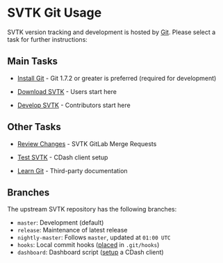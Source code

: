 SVTK Git Usage
=============

SVTK version tracking and development is hosted by [Git](http://git-scm.com).
Please select a task for further instructions:

Main Tasks
----------

* [Install Git](http://public.kitware.com/Wiki/Git/Download) -
  Git 1.7.2 or greater is preferred (required for development)

* [Download SVTK](download.md) - Users start here

* [Develop SVTK](develop.md) - Contributors start here

Other Tasks
-----------

* [Review Changes](https://gitlab.kitware.com/svtk/svtk/merge_requests) -
  SVTK GitLab Merge Requests

* [Test SVTK](dashboard.md) - CDash client setup

* [Learn Git](http://public.kitware.com/Wiki/Git/Resources) -
  Third-party documentation

Branches
--------

The upstream SVTK repository has the following branches:

* `master`: Development (default)
* `release`: Maintenance of latest release
* `nightly-master`: Follows `master`, updated at `01:00 UTC`
* `hooks`: Local commit hooks
   ([placed](http://public.kitware.com/Wiki/Git/Hooks#Local) in `.git/hooks`)
* `dashboard`: Dashboard script ([setup](dashboard.md) a CDash client)
